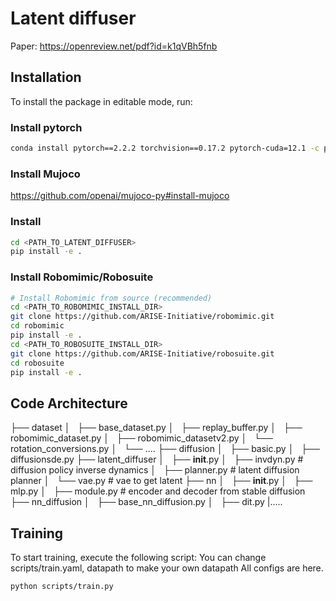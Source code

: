 # Latent diffuser
Paper: https://openreview.net/pdf?id=k1qVBh5fnb
## Installation

To install the package in editable mode, run:
### Install pytorch
```bash
conda install pytorch==2.2.2 torchvision==0.17.2 pytorch-cuda=12.1 -c pytorch -c nvidia
```
### Install Mujoco
https://github.com/openai/mujoco-py#install-mujoco

### Install
```bash
cd <PATH_TO_LATENT_DIFFUSER>
pip install -e .
```

### Install Robomimic/Robosuite
```bash
# Install Robomimic from source (recommended)
cd <PATH_TO_ROBOMIMIC_INSTALL_DIR>
git clone https://github.com/ARISE-Initiative/robomimic.git
cd robomimic
pip install -e .
cd <PATH_TO_ROBOSUITE_INSTALL_DIR>
git clone https://github.com/ARISE-Initiative/robosuite.git
cd robosuite
pip install -e .
```
## Code Architecture
├── dataset
│   ├── base_dataset.py
│   ├── replay_buffer.py
│   ├── robomimic_dataset.py
│   ├── robomimic_datasetv2.py
│   └── rotation_conversions.py
│   └── ....
├── diffusion
│   ├── basic.py
│   ├── diffusionsde.py
├── latent_diffuser
│   ├── __init__.py
│   ├── invdyn.py # diffusion policy inverse dynamics
│   ├── planner.py # latent diffusion planner
│   └── vae.py # vae to get latent
├── nn
│   ├── __init__.py
│   ├── mlp.py
│   ├── module.py # encoder and decoder from stable diffusion
├── nn_diffusion
│   ├── base_nn_diffusion.py
│   ├── dit.py 
|.....

## Training

To start training, execute the following script:
You can change scripts/train.yaml, datapath to make your own datapath
All configs are here.
```bash
python scripts/train.py
```